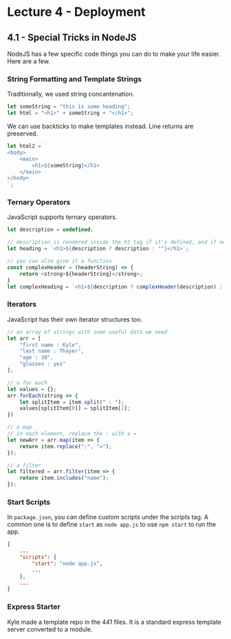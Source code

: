 # Lecture 4 - Deployment
## 4.1 - Special Tricks in NodeJS
NodeJS has a few specific code things you can do to make your life easier. Here are a few.

### String Formatting and Template Strings
Traditionally, we used string concantenation.
```js
let someString = "this is some heading";
let html = "<h1>" + someString + "</h1>";
```
We can use backticks to make templates instead. Line returns are preserved.
```js
let html2 = `
<body>
    <main>
        <h1>${someString}</h1>
    </main>
</body>
`;
```

### Ternary Operators
JavaScript supports ternary operators.
```js
let description = undefined;

// description is rendered inside the h1 tag if it's defined, and if not, an empty string is rendered
let heading = `<h1>${description ? description : ""}</h1>`;

// you can also give it a function
const complexHeader = (headerString) => {
    return <strong>${headerString}</strong>;
}
let complexHeading = `<h1>${description ? complexHeader(description) : ""}</h1>`;
```

### Iterators
JavaScript has their own iterator structures too.

```js
// an array of strings with some useful data we need
let arr = [
    "first name : Kyle",
    "last name : Thayer",
    "age : 38",
    "glasses : yes"
];

// a for each
let values = {};
arr.forEach(string => {
    let splitItem = item.split(" : ");
    values[splitItem[0]] = splitItem[1];
})

// a map
// in each element, replace the : with a =
let newArr = arr.map(item => {
    return item.replace(":", "=");
});

// a filter
let filtered = arr.filter(item => {
    return item.includes("name");
});
```

### Start Scripts
In `package.json`, you can define custom scripts under the scripts tag. A common one is to define `start` as `node app.js` to use `npm start` to run the app.

```json
{
    ...
    "scripts": {
        "start": "node app.js",
        ...
    },
    ...
}
```

### Express Starter
Kyle made a template repo in the 441 files. It is a standard express template server converted to a module.
